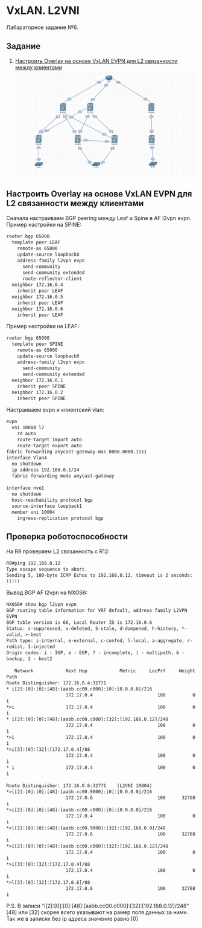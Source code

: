 # VxLAN. L2VNI
Лабараторное задание №6.

## Задание
1. [Настроить Overlay на основе VxLAN EVPN для L2 связанности между клиентами](#chapter-0)
![alt-текст](https://github.com/Thor-VR4/CCNP/blob/main/HomeWork/%231%20IP/Net.png "Стенд №1")

<a id="chapter-0"></a>
## Настроить Overlay на основе VxLAN EVPN для L2 связанности между клиентами
Сначала настраиваем BGP peering между Leaf и Spine в AF l2vpn evpn.  
Пример настройки на SPINE:
```
router bgp 65000
  template peer LEAF
    remote-as 65000
    update-source loopback0
    address-family l2vpn evpn
      send-community
      send-community extended
      route-reflector-client
  neighbor 172.16.0.4
    inherit peer LEAF
  neighbor 172.16.0.5
    inherit peer LEAF
  neighbor 172.16.0.6
    inherit peer LEAF
```
Пример настройки на LEAF:
```
router bgp 65000
  template peer SPINE
    remote-as 65000
    update-source loopback0
    address-family l2vpn evpn
      send-community
      send-community extended
  neighbor 172.16.0.1
    inherit peer SPINE
  neighbor 172.16.0.2
    inherit peer SPINE
```
Настраиваем evpn и клиентский vlan:
```
evpn
  vni 10004 l2
    rd auto
    route-target import auto
    route-target export auto
fabric forwarding anycast-gateway-mac 0000.0000.1111
interface Vlan4
  no shutdown
  ip address 192.168.0.1/24
  fabric forwarding mode anycast-gateway

interface nve1
  no shutdown
  host-reachability protocol bgp
  source-interface loopback1
  member vni 10004
    ingress-replication protocol bgp
```


<a id="chapter-1"></a>
## Проверка роботоспособности

На R9 проверяем L2 связанность с R12:
```
R9#ping 192.168.0.12
Type escape sequence to abort.
Sending 5, 100-byte ICMP Echos to 192.168.0.12, timeout is 2 seconds:
!!!!!
```
Вывод BGP AF l2vpn на NXOS6:
```
NXOS6# show bgp l2vpn evpn
BGP routing table information for VRF default, address family L2VPN EVPN
BGP table version is 66, Local Router ID is 172.16.0.6
Status: s-suppressed, x-deleted, S-stale, d-dampened, h-history, *-valid, >-best
Path type: i-internal, e-external, c-confed, l-local, a-aggregate, r-redist, I-injected
Origin codes: i - IGP, e - EGP, ? - incomplete, | - multipath, & - backup, 2 - best2

   Network            Next Hop            Metric     LocPrf     Weight Path
Route Distinguisher: 172.16.0.4:32771
* i[2]:[0]:[0]:[48]:[aabb.cc00.c000]:[0]:[0.0.0.0]/216
                      172.17.0.4                        100          0 i
*>i                   172.17.0.4                        100          0 i
* i[2]:[0]:[0]:[48]:[aabb.cc00.c000]:[32]:[192.168.0.12]/248
                      172.17.0.4                        100          0 i
*>i                   172.17.0.4                        100          0 i
*>i[3]:[0]:[32]:[172.17.0.4]/88
                      172.17.0.4                        100          0 i
* i                   172.17.0.4                        100          0 i

Route Distinguisher: 172.16.0.6:32771    (L2VNI 10004)
*>l[2]:[0]:[0]:[48]:[aabb.cc00.9000]:[0]:[0.0.0.0]/216
                      172.17.0.6                        100      32768 i
*>i[2]:[0]:[0]:[48]:[aabb.cc00.c000]:[0]:[0.0.0.0]/216
                      172.17.0.4                        100          0 i
*>l[2]:[0]:[0]:[48]:[aabb.cc00.9000]:[32]:[192.168.0.9]/248
                      172.17.0.6                        100      32768 i
*>i[2]:[0]:[0]:[48]:[aabb.cc00.c000]:[32]:[192.168.0.12]/248
                      172.17.0.4                        100          0 i
*>i[3]:[0]:[32]:[172.17.0.4]/88
                      172.17.0.4                        100          0 i
*>l[3]:[0]:[32]:[172.17.0.6]/88
                      172.17.0.6                        100      32768 i
```
P.S. В записи "i[2]:[0]:[0]:[48]:[aabb.cc00.c000]:[32]:[192.168.0.12]/248" [48] или [32] скорее всего указывают на рамер поля данных за ними. Так же в записях без ip адреса значение равно [0]